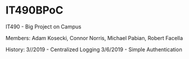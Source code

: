 # IT490BPoC
IT490 - Big Project on Campus

Members: Adam Kosecki, Connor Norris, Michael Pabian, Robert Facella


History:
3//2019 - Centralized Logging
3/6/2019 - Simple Authentication
